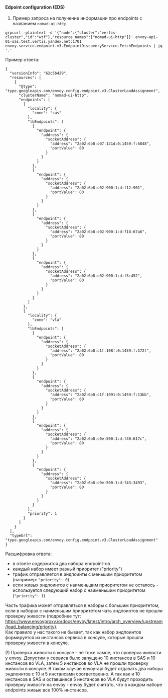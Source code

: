 #### Edpoint configuration  (EDS)
1. Пример запроса на получение информации про endpoints с названием ``nomad-ui-http``
```
grpcurl -plaintext -d '{"node":{"cluster":"vertis-cluster","id":"wtf"},"resource_names":["nomad-ui-http"]}' envoy-api-01-sas.test.vertis.yandex.net:1701 envoy.service.endpoint.v3.EndpointDiscoveryService.FetchEndpoints | jq '.'
```
Пример ответа:
```
{
  "versionInfo": "62c5b429",
  "resources": [
    {
      "@type": "type.googleapis.com/envoy.config.endpoint.v3.ClusterLoadAssignment",
      "clusterName": "nomad-ui-http",
      "endpoints": [
        {
          "locality": {
            "zone": "sas"
          },
          "lbEndpoints": [
            {
              "endpoint": {
                "address": {
                  "socketAddress": {
                    "address": "2a02:6b8:c07:131d:0:1459:f:6848",
                    "portValue": 80
                  }
                }
              }
            },
            {
              "endpoint": {
                "address": {
                  "socketAddress": {
                    "address": "2a02:6b8:c02:900:1:d:f12:901",
                    "portValue": 80
                  }
                }
              }
            },
            {
              "endpoint": {
                "address": {
                  "socketAddress": {
                    "address": "2a02:6b8:c02:900:1:d:f18:67a6",
                    "portValue": 80
                  }
                }
              }
            },
            {
              "endpoint": {
                "address": {
                  "socketAddress": {
                    "address": "2a02:6b8:c02:900:1:d:f3:452",
                    "portValue": 80
                  }
                }
              }
            }
          ]
        },
        {
          "locality": {
            "zone": "vla"
          },
          "lbEndpoints": [
            {
              "endpoint": {
                "address": {
                  "socketAddress": {
                    "address": "2a02:6b8:c1f:108f:0:1459:f:172f",
                    "portValue": 80
                  }
                }
              }
            },
            {
              "endpoint": {
                "address": {
                  "socketAddress": {
                    "address": "2a02:6b8:c1f:1091:0:1459:f:13bb",
                    "portValue": 80
                  }
                }
              }
            },
            {
              "endpoint": {
                "address": {
                  "socketAddress": {
                    "address": "2a02:6b8:c0e:500:1:d:f40:617c",
                    "portValue": 80
                  }
                }
              }
            },
            {
              "endpoint": {
                "address": {
                  "socketAddress": {
                    "address": "2a02:6b8:c0e:500:1:d:f43:3493",
                    "portValue": 80
                  }
                }
              }
            }
          ],
          "priority": 1
        }
      ]
    }
  ],
  "typeUrl": "type.googleapis.com/envoy.config.endpoint.v3.ClusterLoadAssignment"
}
```
Расшифровка ответа:
- в ответе содержится два набора endpoint-ов
- каждый набор имеет разный приоритет ("priority")
- трафик отправляется в эндпоинты с меньшим приоритетом (например: ``"priority": 0``)
- если живых эндпоинтов с наименьшим приоритетом не осталось - используется следующий набор с наименьшим приоритетом (``"priority": 1``)

Часть трафика может отправляться в наборы с большим приоритетом, если в наборах с наименьшим приоритетом чать эндпоинтов не прошли проверку живости (подробнее тут: https://www.envoyproxy.io/docs/envoy/latest/intro/arch_overview/upstream/load_balancing/priority).  
Как правило у нас такого не бывает, так как набор эндпоинтов формируется из инстансов сервиса в консуле, которые прошли проверку живости в консуле. 

(!) Проверка живости в консуле - не тоже самое, что проверка живости у envoy. Допустим у сервиса  было запущено 10 инстансов в SAS и 10 инстансов во VLA, затем 5 инстансов во VLA не прошли проверку живости в консуле. В таком случае envoy-api будет отдавать два набора эндпоинтов с 10 и 5 инстансами соответсвенно. А так как и 10 инстансов в SAS и оставшиеся 5 инстансов во VLA будут проходить проверку живости на envoy - envoy будет считать, что в каждом наборе endpoints живые все 100% инстансов.

